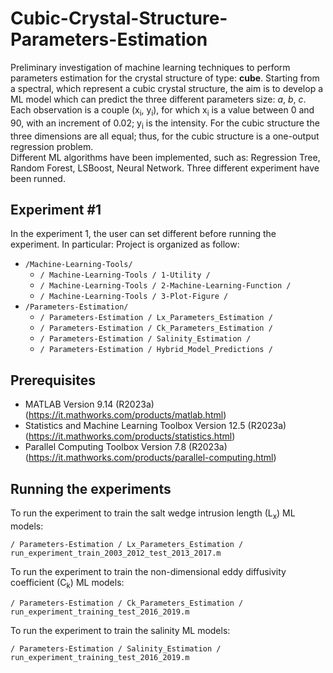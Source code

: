 # Cubic-Crystal-Structure-Parameters-Estimation
Preliminary investigation of machine learning techniques to perform parameters estimation for the crystal structure of type: <b>cube</b>.
Starting from a spectral, which represent a cubic crystal structure, the aim is to develop a ML model which can predict the three different parameters size: <i>a</i>, <i>b</i>, <i>c</i>. 
Each observation is a couple (x<sub>i</sub>, y<sub>i</sub>), for which x<sub>i</sub> is a value between 0 and 90, with an increment of 0.02; y<sub>i</sub> is the intensity. 
For the cubic structure the three dimensions are all equal; thus, for the cubic structure is a one-output regression problem. <br> Different ML algorithms have been implemented, such as: Regression Tree, Random Forest, LSBoost, Neural Network.
Three different experiment have been runned. 

## Experiment #1
In the experiment 1, the user can set different before running the experiment. In particular:
Project is organized as follow:
* ```/Machine-Learning-Tools/```
  * ```/ Machine-Learning-Tools / 1-Utility /```
  * ```/ Machine-Learning-Tools / 2-Machine-Learning-Function /```  
  * ```/ Machine-Learning-Tools / 3-Plot-Figure /```
* ```/Parameters-Estimation/```
  * ```/ Parameters-Estimation / Lx_Parameters_Estimation /```
  * ```/ Parameters-Estimation / Ck_Parameters_Estimation /```  
  * ```/ Parameters-Estimation / Salinity_Estimation /```
  * ```/ Parameters-Estimation / Hybrid_Model_Predictions /```

## Prerequisites
* MATLAB Version 9.14 (R2023a) (https://it.mathworks.com/products/matlab.html)
* Statistics and Machine Learning Toolbox Version 12.5 (R2023a) (https://it.mathworks.com/products/statistics.html)
* Parallel Computing Toolbox Version 7.8 (R2023a) (https://it.mathworks.com/products/parallel-computing.html)

## Running the experiments
To run the experiment to train the salt wedge intrusion length (L<sub>x</sub>) ML models:
````
/ Parameters-Estimation / Lx_Parameters_Estimation / run_experiment_train_2003_2012_test_2013_2017.m
````
To run the experiment to train the non-dimensional eddy diffusivity coefficient (C<sub>k</sub>) ML models:

````
/ Parameters-Estimation / Ck_Parameters_Estimation / run_experiment_training_test_2016_2019.m
````
To run the experiment to train the salinity ML models:

````
/ Parameters-Estimation / Salinity_Estimation / run_experiment_training_test_2016_2019.m
````
